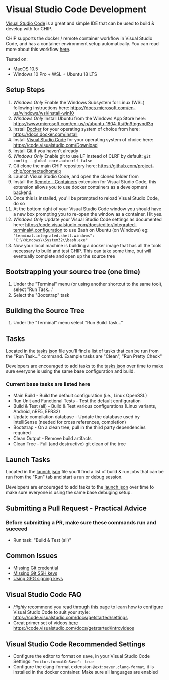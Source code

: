 # Visual Studio Code Development

[Visual Studio Code](https://code.visualstudio.com/) is a great and simple IDE
that can be used to build & develop with for CHIP.

CHIP supports the docker / remote container workflow in Visual Studio Code, and
has a container environment setup automatically. You can read more about this
workflow [here](https://code.visualstudio.com/docs/remote/containers).

Tested on:

-   MacOS 10.5
-   Windows 10 Pro + WSL + Ubuntu 18 LTS

## Setup Steps

1. _Windows Only_ Enable the Windows Subsystem for Linux (WSL) following
   instructions here:
   <https://docs.microsoft.com/en-us/windows/wsl/install-win10>
1. _Windows Only_ Install Ubuntu from the Windows App Store here:
   <https://www.microsoft.com/en-us/p/ubuntu-1804-lts/9n9tngvndl3q>
1. Install [Docker](https://www.docker.com/) for your operating system of choice
   from here: <https://docs.docker.com/install>
1. Install [Visual Studio Code](https://code.visualstudio.com/) for your
   operating system of choice here: <https://code.visualstudio.com/Download>
1. Install [Git](https://git-scm.com/) if you haven't already
1. _Windows Only_ Enable git to use LF instead of CLRF by default:
   `git config --global core.autocrlf false`
1. Git clone the main CHIP repository here:
   <https://github.com/project-chip/connectedhomeip>
1. Launch Visual Studio Code, and open the cloned folder from
1. Install the
   [Remote - Containers](https://marketplace.visualstudio.com/items?itemName=ms-vscode-remote.remote-containers)
   extension for Visual Studio Code, this extension allows you to use docker
   containers as a development backend.
1. Once this is installed, you'll be prompted to reload Visual Studio Code, do
   so
1. At the bottom right of your Visual Studio Code window you should have a new
   box prompting you to re-open the window as a container. Hit yes.
1. _Windows Only_ Update your Visual Studio Code settings as documented here:
   https://code.visualstudio.com/docs/editor/integrated-terminal#_configuration
   to use Bash on Ubuntu (on Windows) eg:
   `"terminal.integrated.shell.windows": "C:\\Windows\\System32\\bash.exe"`
1. Now your local machine is building a docker image that has all the tools
   necessary to build and test CHIP. This can take some time, but will
   eventually complete and open up the source tree

## Bootstrapping your source tree (one time)

1. Under the "Terminal" menu (or using another shortcut to the same tool),
   select "Run Task..."
1. Select the "Bootstrap" task

## Building the Source Tree

1. Under the "Terminal" menu select "Run Build Task..."

## Tasks

Located in the [tasks json](../.vscode/tasks.json) file you'll find a list of
tasks that can be run from the "Run Task..." command. Example tasks are "Clean",
"Run Pretty Check"

Developers are encouraged to add tasks to the
[tasks json](../.vscode/tasks.json) over time to make sure everyone is using the
same base configuration and build.

### Current base tasks are listed here

-   Main Build - Build the default configuration (i.e., Linux OpenSSL)
-   Run Unit and Functional Tests - Test the default configuration
-   Build & Test (all) - Build & Test various configurations (Linux variants,
    Android, nRF5, EFR32)
-   Update compilation database - Update the database used by IntelliSense
    (needed for cross references, completion)
-   Bootstrap - On a clean tree, pull in the third party dependencies required
-   Clean Output - Remove build artifacts
-   Clean Tree - Full (and destructive) git clean of the tree

## Launch Tasks

Located in the [launch json](../.vscode/launch.json) file you'll find a list of
build & run jobs that can be run from the "Run" tab and start a run or debug
session.

Developers are encouraged to add tasks to the
[launch json](../.vscode/launch.json) over time to make sure everyone is using
the same base debuging setup.

## Submitting a Pull Request - Practical Advice

### Before submitting a PR, make sure these commands run and succeed

-   Run task: "Build & Test (all)"

## Common Issues

-   [Missing Git credential](https://code.visualstudio.com/docs/remote/containers#_sharing-git-credentials-with-your-container)
-   [Missing Git SSH keys](https://code.visualstudio.com/docs/remote/containers#_sharing-git-credentials-with-your-container)
-   [Using GPG signing keys](https://github.com/microsoft/vscode-remote-release/issues/72)

## Visual Studio Code FAQ

-   _Highly_ recommend you read through
    [this page](https://code.visualstudio.com/docs/getstarted/settings) to learn
    how to configure Visual Studio Code to suit your style:
    <https://code.visualstudio.com/docs/getstarted/settings>
-   Great primer set of videos
    [here](https://code.visualstudio.com/docs/getstarted/introvideos)
    <https://code.visualstudio.com/docs/getstarted/introvideos>

## Visual Studio Code Recommended Settings

-   Configure the editor to format on save, in your Visual Studio Code Settings:
    `"editor.formatOnSave": true`
-   Configure the clang-format extension `@ext:xaver.clang-format`, it is
    installed in the docker container. Make sure all languages are enabled

